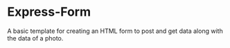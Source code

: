 ﻿# Express-Form
A basic template for creating an HTML form to post and get data along with the data of a photo.
